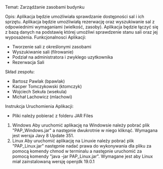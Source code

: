Temat: Zarządźanie zasobami budynku

Opis: Aplikacja będzie umożliwiała sprawdzanie dostępności sal i ich sprzętu.
Aplikacja będzie umożliwiałą rezerwację oraz wyszukiwanie sal z odpowiednimi wymaganiami (wielkość, zasoby).
Aplikacja będzie łączyć się z bazą danych na podstawię której umożliwi sprawdzenie stanu sali oraz jej wyposażenia.
Funkcjonalnosci Aplikacji:
- Tworzenie sali z określonymi zasobami
- Wyszukiwanie sali (filrowanie)
- Podział na administratora i zwyklego uzytkownika
- Rezerwacja Sali 

Skład zespołu: 
- Bartosz Pawlak        (bpawlak)
- Kacper Tomczykowski   (ktomczyk)
- Wojciech Sekuła       (wsekula)
- Michał Lachowicz      (mlachowi)

Instrukcja Uruchomienia Aplikacji:
- Pliki należy pobierać z folderu JAR Files
1. Windows
Aby uruchomić aplikację na Windowsie należy pobrać plik "PAP_Windows.jar" a następnie dwukrotnie w niego kliknąć. 
Wymagana jest wersja Javy 8 Update 351.
2. Linux
Aby uruchomić aplikację na Linuxie należy pobrać plik "PAP_Linux.jar" następnie nadać prawa do wykonywania dla pliku za pomocą komendy chmod w terminalu a następnie uruchomić za pomocą komendy "java -jar PAP_Linux.jar".
Wymagane jest aby Linux miał zainstalowaną wersję openjdk 19.0.1
